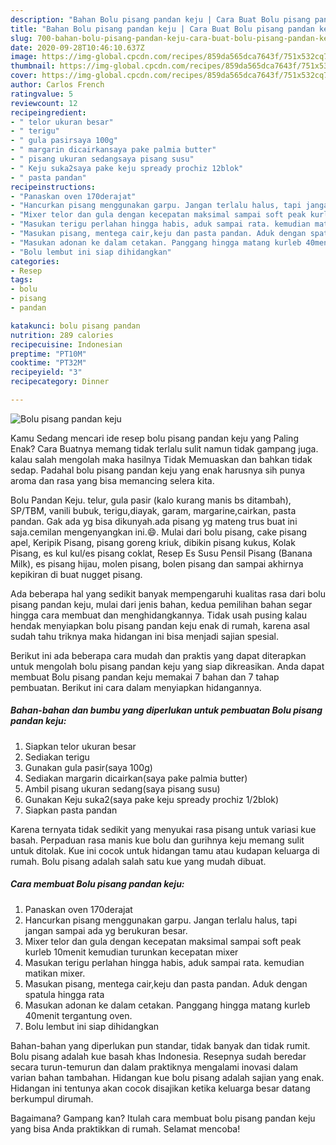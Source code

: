 ```yaml
---
description: "Bahan Bolu pisang pandan keju | Cara Buat Bolu pisang pandan keju Yang Mudah Dan Praktis"
title: "Bahan Bolu pisang pandan keju | Cara Buat Bolu pisang pandan keju Yang Mudah Dan Praktis"
slug: 700-bahan-bolu-pisang-pandan-keju-cara-buat-bolu-pisang-pandan-keju-yang-mudah-dan-praktis
date: 2020-09-28T10:46:10.637Z
image: https://img-global.cpcdn.com/recipes/859da565dca7643f/751x532cq70/bolu-pisang-pandan-keju-foto-resep-utama.jpg
thumbnail: https://img-global.cpcdn.com/recipes/859da565dca7643f/751x532cq70/bolu-pisang-pandan-keju-foto-resep-utama.jpg
cover: https://img-global.cpcdn.com/recipes/859da565dca7643f/751x532cq70/bolu-pisang-pandan-keju-foto-resep-utama.jpg
author: Carlos French
ratingvalue: 5
reviewcount: 12
recipeingredient:
- " telor ukuran besar"
- " terigu"
- " gula pasirsaya 100g"
- " margarin dicairkansaya pake palmia butter"
- " pisang ukuran sedangsaya pisang susu"
- " Keju suka2saya pake keju spready prochiz 12blok"
- " pasta pandan"
recipeinstructions:
- "Panaskan oven 170derajat"
- "Hancurkan pisang menggunakan garpu. Jangan terlalu halus, tapi jangan sampai ada yg berukuran besar."
- "Mixer telor dan gula dengan kecepatan maksimal sampai soft peak kurleb 10menit kemudian turunkan kecepatan mixer"
- "Masukan terigu perlahan hingga habis, aduk sampai rata. kemudian matikan mixer."
- "Masukan pisang, mentega cair,keju dan pasta pandan. Aduk dengan spatula hingga rata"
- "Masukan adonan ke dalam cetakan. Panggang hingga matang kurleb 40menit tergantung oven."
- "Bolu lembut ini siap dihidangkan"
categories:
- Resep
tags:
- bolu
- pisang
- pandan

katakunci: bolu pisang pandan 
nutrition: 289 calories
recipecuisine: Indonesian
preptime: "PT10M"
cooktime: "PT32M"
recipeyield: "3"
recipecategory: Dinner

---
```



![Bolu pisang pandan keju](https://img-global.cpcdn.com/recipes/859da565dca7643f/751x532cq70/bolu-pisang-pandan-keju-foto-resep-utama.jpg)

Kamu Sedang mencari ide resep bolu pisang pandan keju yang Paling Enak? Cara Buatnya memang tidak terlalu sulit namun tidak gampang juga. kalau salah mengolah maka hasilnya Tidak Memuaskan dan bahkan tidak sedap. Padahal bolu pisang pandan keju yang enak harusnya sih punya aroma dan rasa yang bisa memancing selera kita.

Bolu Pandan Keju. telur, gula pasir (kalo kurang manis bs ditambah), SP/TBM, vanili bubuk, terigu,diayak, garam, margarine,cairkan, pasta pandan. Gak ada yg bisa dikunyah.ada pisang yg mateng trus buat ini saja.cemilan mengenyangkan ini.😄. Mulai dari bolu pisang, cake pisang apel, Keripik Pisang, pisang goreng kriuk, dibikin pisang kukus, Kolak Pisang, es kul kul/es pisang coklat, Resep Es Susu Pensil Pisang (Banana Milk), es pisang hijau, molen pisang, bolen pisang dan sampai akhirnya kepikiran di buat nugget pisang.

Ada beberapa hal yang sedikit banyak mempengaruhi kualitas rasa dari bolu pisang pandan keju, mulai dari jenis bahan, kedua pemilihan bahan segar hingga cara membuat dan menghidangkannya. Tidak usah pusing kalau hendak menyiapkan bolu pisang pandan keju enak di rumah, karena asal sudah tahu triknya maka hidangan ini bisa menjadi sajian spesial.


Berikut ini ada beberapa cara mudah dan praktis yang dapat diterapkan untuk mengolah bolu pisang pandan keju yang siap dikreasikan. Anda dapat membuat Bolu pisang pandan keju memakai 7 bahan dan 7 tahap pembuatan. Berikut ini cara dalam menyiapkan hidangannya.

<!--inarticleads1-->

##### Bahan-bahan dan bumbu yang diperlukan untuk pembuatan Bolu pisang pandan keju:

1. Siapkan  telor ukuran besar
1. Sediakan  terigu
1. Gunakan  gula pasir(saya 100g)
1. Sediakan  margarin dicairkan(saya pake palmia butter)
1. Ambil  pisang ukuran sedang(saya pisang susu)
1. Gunakan  Keju suka2(saya pake keju spready prochiz 1/2blok)
1. Siapkan  pasta pandan


Karena ternyata tidak sedikit yang menyukai rasa pisang untuk variasi kue basah. Perpaduan rasa manis kue bolu dan gurihnya keju memang sulit untuk ditolak. Kue ini cocok untuk hidangan tamu atau kudapan keluarga di rumah. Bolu pisang adalah salah satu kue yang mudah dibuat. 

<!--inarticleads2-->

##### Cara membuat Bolu pisang pandan keju:

1. Panaskan oven 170derajat
1. Hancurkan pisang menggunakan garpu. Jangan terlalu halus, tapi jangan sampai ada yg berukuran besar.
1. Mixer telor dan gula dengan kecepatan maksimal sampai soft peak kurleb 10menit kemudian turunkan kecepatan mixer
1. Masukan terigu perlahan hingga habis, aduk sampai rata. kemudian matikan mixer.
1. Masukan pisang, mentega cair,keju dan pasta pandan. Aduk dengan spatula hingga rata
1. Masukan adonan ke dalam cetakan. Panggang hingga matang kurleb 40menit tergantung oven.
1. Bolu lembut ini siap dihidangkan


Bahan-bahan yang diperlukan pun standar, tidak banyak dan tidak rumit. Bolu pisang adalah kue basah khas Indonesia. Resepnya sudah beredar secara turun-temurun dan dalam praktiknya mengalami inovasi dalam varian bahan tambahan. Hidangan kue bolu pisang adalah sajian yang enak. Hidangan ini tentunya akan cocok disajikan ketika keluarga besar datang berkumpul dirumah. 

Bagaimana? Gampang kan? Itulah cara membuat bolu pisang pandan keju yang bisa Anda praktikkan di rumah. Selamat mencoba!
